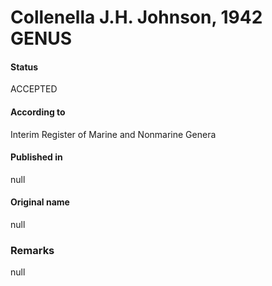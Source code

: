 # Collenella J.H. Johnson, 1942 GENUS

#### Status
ACCEPTED

#### According to
Interim Register of Marine and Nonmarine Genera

#### Published in
null

#### Original name
null

### Remarks
null